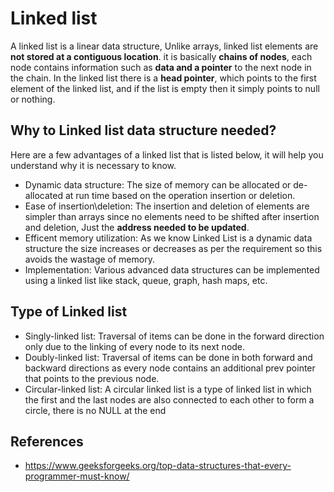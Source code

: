 # Linked list

A linked list is a linear data structure, Unlike arrays, linked list elements are **not stored at a contiguous location**. it is basically **chains of nodes**, each node contains information such as **data and a pointer** to the next node in the chain. In the linked list there is a **head pointer**, which points to the first element of the linked list, and if the list is empty then it simply points to null or nothing.

## Why to Linked list data structure needed?

Here are a few advantages of a linked list that is listed below, it will help you understand why it is necessary to know.

- Dynamic data structure: The size of memory can be allocated or de-allocated at run time based on the operation insertion or deletion.
- Ease of insertion\deletion: The insertion and deletion of elements are simpler than arrays since no elements need to be shifted after insertion and deletion, Just the **address needed to be updated**.
- Efficent memory utilization: As we know Linked List is a dynamic data structure the size increases or decreases as per the requirement so this avoids the wastage of memory.
- Implementation: Various advanced data structures can be implemented using a linked list like stack, queue, graph, hash maps, etc.

## Type of Linked list

- Singly-linked list: Traversal of items can be done in the forward direction only due to the linking of every node to its next node.
- Doubly-linked list: Traversal of items can be done in both forward and backward directions as every node contains an additional prev pointer that points to the previous node.
- Circular-linked list: A circular linked list is a type of linked list in which the first and the last nodes are also connected to each other to form a circle, there is no NULL at the end

## References

- https://www.geeksforgeeks.org/top-data-structures-that-every-programmer-must-know/
